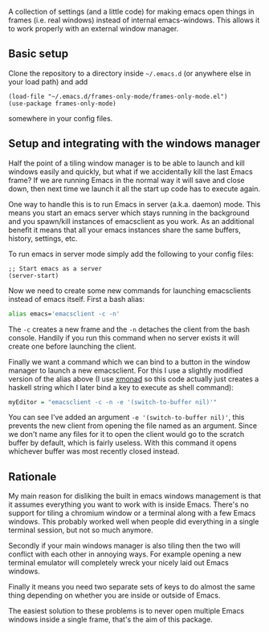 
A collection of settings (and a little code) for making emacs open things in frames (i.e. real windows) instead of internal emacs-windows. This allows it to work properly with an external window manager.

Basic setup
-----

Clone the repository to a directory inside `~/.emacs.d` (or anywhere else in your load path) and add
```emacs
(load-file "~/.emacs.d/frames-only-mode/frames-only-mode.el")
(use-package frames-only-mode)
```
somewhere in your config files.


Setup and integrating with the windows manager
------------

Half the point of a tiling window manager is to be able to launch and kill windows easily and quickly, but what if we accidentally kill the last Emacs frame? If we are running Emacs in the normal way it will save and close down, then next time we launch it all the start up code has to execute again.

One way to handle this is to run Emacs in server (a.k.a. daemon) mode. This means you start an emacs server which stays running in the background and you spawn/kill instances of emacsclient as you work. As an additional benefit it means that all your emacs instances share the same buffers, history, settings, etc.

To run emacs in server mode simply add the following to your config files:
```emacs
;; Start emacs as a server
(server-start)
```


Now we need to create some new commands for launching emacsclients instead of emacs itself. First a bash alias:
```bash
alias emacs='emacsclient -c -n'
```
The `-c` creates a new frame and the `-n` detaches the client from the bash console. Handily if you run this command when no server exists it will create one before launching the client.

Finally we want a command which we can bind to a button in the window manager to launch a new emacsclient. For this I use a slightly modified version of the alias above (I use [xmonad](http://xmonad.org/) so this code actually just creates a haskell string which I later bind a key to execute as shell command):

```haskell
myEditor = "emacsclient -c -n -e '(switch-to-buffer nil)'"
```

You can see I've added an argument `-e '(switch-to-buffer nil)'`, this prevents the new client from opening the file named as an argument. Since we don't name any files for it to open the client would go to the scratch buffer by default, which is fairly useless. With this command it opens whichever buffer was most recently closed instead.



Rationale
-------

My main reason for disliking the built in emacs windows management is that it assumes everything you want to work with is inside Emacs. There's no support for tiling a chromium window or a terminal along with a few Emacs windows. This probably worked well when people did everything in a single terminal session, but not so much anymore.

Secondly if your main windows manager is also tiling then the two will conflict with each other in annoying ways. For example opening a new terminal emulator will completely wreck your nicely laid out Emacs windows.

Finally it means you need two separate sets of keys to do almost the same thing depending on whether you are inside or outside of Emacs.

The easiest solution to these problems is to never open multiple Emacs windows inside a single frame, that's the aim of this package.
